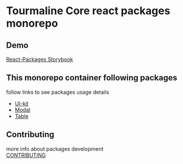 # Tourmaline Core react packages monorepo

## Demo
[React-Packages Storybook](https://tourmalinecore.github.io/React-Packages/)

## This monorepo container following packages
follow links to see packages usage details
- [UI-kit](packages/tc-react-ui-kit)
- [Modal](packages/tc-react-modal)
- [Table](packages/react-table-responsive)

## Contributing
more info about packages development\
[CONTRIBUTING](CONTRIBUTING.md)